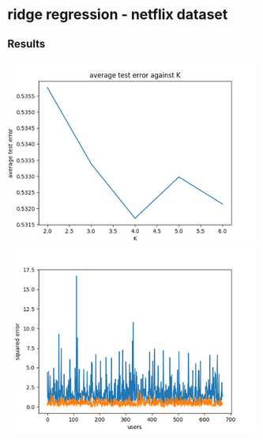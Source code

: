 # ridge regression - netflix dataset
## Results
![Alt text](https://github.com/aa18514/Python/blob/master/netflix_regression/cross_validation_error.png "Cross Validation Error versus K") <br>
![Alt text](https://github.com/aa18514/Python/blob/master/netflix_regression/test_train_error.png "training/test error for each User" ) <br>
